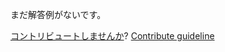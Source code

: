 
まだ解答例がないです。

[コントリビュートしませんか](https://github.com/BFEdev/BFE.dev-solutions/blob/main/react-quiz/useeffect-timing-iv_ja.md)?  [Contribute guideline](https://github.com/BFEdev/BFE.dev-solutions#how-to-contribute)
